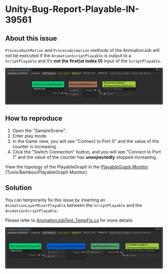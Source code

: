 # Unity-Bug-Report-Playable-IN-39561

## About this issue

`ProcessRootMotion` and `ProcessAnimation` methods of the AnimationJob will not be executed if the `AnimationScriptPlayable` is output to a `ScriptPlayable` and it’s **not the first(at index 0)** input of the `ScriptPlayable`.

![Playable Graph](./imgs/jobtest_bugly.png)

## How to reproduce

1. Open the "SampleScene".
2. Enter play mode.
3. In the Game view, you will see "Connect to Port 0" and the value of the counter is increasing.
4. Click the "Switch Connection" button, and you will see "Connect to Port 1" and the value of the counter has **unexpectedly** stopped increasing.

View the topology of the PlayableGraph in the [PlayableGraph Monitor](https://github.com/SolarianZ/UnityPlayableGraphMonitorTool) (Tools/Bamboo/PlayableGraph Monitor). 

## Solution

You can temporarily fix this issue by inserting an `AnimationLayerMixerPlayable` between the `ScriptPlayable` and the `AnimationScriptPlayable`.

Please refer to [AnimationJobTest_TempFix.cs](./Assets/AnimationJobTest_TempFix.cs) for more details.

![Playable Graph](./imgs/jobtest_tempfix.png)
